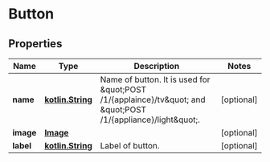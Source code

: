 # Button

## Properties
Name | Type | Description | Notes
------------ | ------------- | ------------- | -------------
**name** | [**kotlin.String**](.md) | Name of button. It is used for \&quot;POST /1/{applaince}/tv\&quot; and \&quot;POST /1/{appliance}/light\&quot;. |  [optional]
**image** | [**Image**](Image.md) |  |  [optional]
**label** | [**kotlin.String**](.md) | Label of button. |  [optional]
